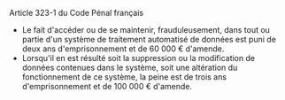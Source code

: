 Article 323-1 du Code P&eacute;nal fran&ccedil;ais
- Le fait d&apos;acc&eacute;der ou de se maintenir, frauduleusement, dans tout ou partie d'un syst&egrave;me de traitement automatis&eacute; de donn&eacute;es est puni de deux ans d&apos;emprisonnement et de 60&nbsp;000&nbsp;&euro; d&apos;amende.
- Lorsqu&apos;il en est r&eacute;sult&eacute; soit la suppression ou la modification de donn&eacute;es contenues dans le syst&egrave;me, soit une alt&eacute;ration du fonctionnement de ce syst&egrave;me, la peine est de trois ans d&apos;emprisonnement et de 100&nbsp;000&nbsp;&euro; d&apos;amende.
